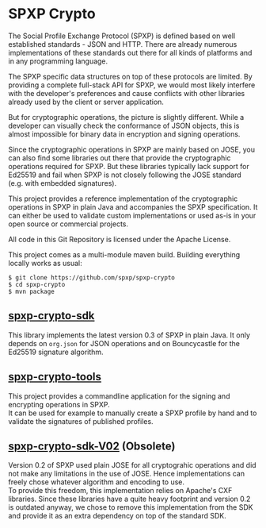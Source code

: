 # SPXP Crypto

The Social Profile Exchange Protocol (SPXP) is defined based on well established
standards - JSON and HTTP. There are already numerous implementations of these
standards out there for all kinds of platforms and in any programming language.

The SPXP specific data structures on top of these protocols are limited. By
providing a complete full-stack API for SPXP, we would most likely interfere
with the developer's preferences and cause conflicts with other libraries
already used by the client or server application.

But for cryptographic operations, the picture is slightly different. While a
developer can visually check the conformance of JSON objects, this is almost
impossible for binary data in encryption and signing operations.

Since the cryptographic operations in SPXP are mainly based on JOSE, you can
also find some libraries out there that provide the cryptographic operations
required for SPXP. But these libraries typically lack support for Ed25519 and
fail when SPXP is not closely following the JOSE standard (e.g. with embedded
signatures).

This project provides a reference implementation of the cryptographic operations
in SPXP in plain Java and accompanies the SPXP specification. It can either be
used to validate custom implementations or used as-is in your open source or
commercial projects.

All code in this Git Repository is licensed under the Apache License.

This project comes as a multi-module maven build. Building everything locally
works as usual:
```
$ git clone https://github.com/spxp/spxp-crypto
$ cd spxp-crypto
$ mvn package
```

## [spxp-crypto-sdk](./spxp-crypto-sdk)
This library implements the latest version 0.3 of SPXP in plain Java. It only
depends on `org.json` for JSON operations and on Bouncycastle for the
Ed25519 signature algorithm.

## [spxp-crypto-tools](./spxp-crypto-tools)
This project provides a commandline application for the signing and encrypting
operations in SPXP.  
It can be used for example to manually create a SPXP profile by hand and to
validate the signatures of published profiles.

## [spxp-crypto-sdk-V02](./spxp-crypto-sdk-V02) (Obsolete)
Version 0.2 of SPXP used plain JOSE for all cryptograhic operations and did not
make any limitations in the use of JOSE. Hence implementations can freely chose
whatever algorithm and encoding to use.  
To provide this freedom, this implementation relies on Apache's CXF libraries.
Since these libraries have a quite heavy footprint and version 0.2 is outdated
anyway, we chose to remove this implementation from the SDK and provide it as
an extra dependency on top of the standard SDK.
